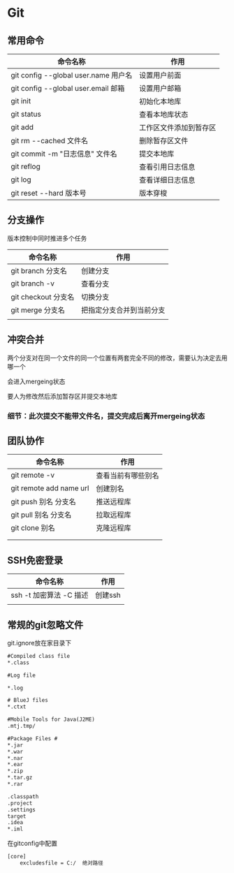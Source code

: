 # Git

## 常用命令

| 命令名称                             | 作用                   |
| ------------------------------------ | ---------------------- |
| git config --global user.name 用户名 | 设置用户前面           |
| git config --global user.email 邮箱  | 设置用户邮箱           |
| git init                             | 初始化本地库           |
| git status                           | 查看本地库状态         |
| git add                              | 工作区文件添加到暂存区 |
| git rm --cached 文件名               | 删除暂存区文件         |
| git commit -m "日志信息"  文件名     | 提交本地库             |
| git reflog                           | 查看引用日志信息       |
| git log                              | 查看详细日志信息       |
| git reset --hard 版本号              | 版本穿梭               |

## 分支操作

版本控制中同时推进多个任务

| 命令名称            | 作用                     |
| ------------------- | ------------------------ |
| git branch 分支名   | 创建分支                 |
| git branch -v       | 查看分支                 |
| git checkout 分支名 | 切换分支                 |
| git merge 分支名    | 把指定分支合并到当前分支 |
|                     |                          |

## 冲突合并

两个分支对在同一个文件的同一个位置有两套完全不同的修改，需要认为决定去用哪一个

会进入mergeing状态

要人为修改然后添加暂存区并提交本地库

### 细节：此次提交不能带文件名，提交完成后离开mergeing状态

## 团队协作

| 命令名称                | 作用               |
| ----------------------- | ------------------ |
| git remote -v           | 查看当前有哪些别名 |
| git remote add name url | 创建别名           |
| git push 别名 分支名    | 推送远程库         |
| git pull 别名 分支名    | 拉取远程库         |
| git clone 别名          | 克隆远程库         |
|                         |                    |
|                         |                    |

## SSH免密登录

| 命令名称                | 作用    |
| ----------------------- | ------- |
| ssh -t 加密算法 -C 描述 | 创建ssh |
|                         |         |

## 常规的git忽略文件

git.ignore放在家目录下

```xml
#Compiled class file
*.class

#Log file

*.log

# BlueJ files
*.ctxt

#Mobile Tools for Java(J2ME)
.mtj.tmp/

#Package Files #
*.jar
*.war
*.nar
*.ear
*.zip
*.tar.gz
*.rar

.classpath
.project
.settings
target
.idea
*.iml
```

在gitconfig中配置

```xml
[core]
	excludesfile = C:/  绝对路径
```

